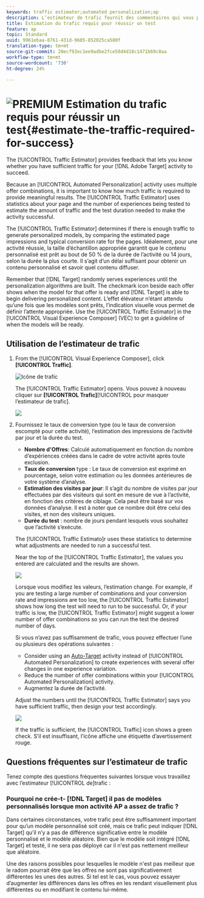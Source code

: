 ```yaml
---
keywords: traffic estimator;automated personalization;ap
description: L’estimateur de trafic fournit des commentaires qui vous permettent de savoir si votre activité Adobe Target dispose d’un trafic suffisant pour réussir.
title: Estimation du trafic requis pour réussir un test
feature: ap
topic: Standard
uuid: 9961ebaa-8761-431d-9605-852025ca580f
translation-type: tm+mt
source-git-commit: 20ecf93ec1ee9adbe2fce50d4d18c1471b69c8aa
workflow-type: tm+mt
source-wordcount: '730'
ht-degree: 24%

---
```



# ![PREMIUM](/help/assets/premium.png) Estimation du trafic requis pour réussir un test{#estimate-the-traffic-required-for-success}

The [!UICONTROL Traffic Estimator] provides feedback that lets you know whether you have sufficient traffic for your [!DNL Adobe Target] activity to succeed.

Because an [!UICONTROL Automated Personalization] activity uses multiple offer combinations, it is important to know how much traffic is required to provide meaningful results. The [!UICONTROL Traffic Estimator] uses statistics about your page and the number of experiences being tested to estimate the amount of traffic and the test duration needed to make the activity successful.

The [!UICONTROL Traffic Estimator] determines if there is enough traffic to generate personalized models, by comparing the estimated page impressions and typical conversion rate for the pages. Idéalement, pour une activité réussie, la taille d’échantillon appropriée garantit que le contenu personnalisé est prêt au bout de 50 % de la durée de l’activité ou 14 jours, selon la durée la plus courte. Il s’agit d’un délai suffisant pour obtenir un contenu personnalisé et savoir quel contenu diffuser.

Remember that [!DNL Target] randomly serves experiences until the personalization algorithms are built. The checkmark icon beside each offer shows when the model for that offer is ready and [!DNL Target] is able to begin delivering personalized content. L’effet élévateur n’étant attendu qu’une fois que les modèles sont prêts, l’indication visuelle vous permet de définir l’attente appropriée. Use the [!UICONTROL Traffic Estimator] in the [!UICONTROL Visual Experience Composer] (VEC) to get a guideline of when the models will be ready.

## Utilisation de l’estimateur de trafic

1. From the [!UICONTROL Visual Experience Composer], click **[!UICONTROL Traffic]**.

   ![Icône de trafic](/help/c-activities/t-automated-personalization/assets/icon-traffic.png)

   The [!UICONTROL Traffic Estimator] opens. Vous pouvez à nouveau cliquer sur **[!UICONTROL Trafic]**[!UICONTROL  pour masquer l’estimateur de trafic].

   ![](assets/ap_est.png)

1. Fournissez le taux de conversion type (ou le taux de conversion escompté pour cette activité), l’estimation des impressions de l’activité par jour et la durée du test.

   * **Nombre d&#39;Offres**: Calculé automatiquement en fonction du nombre d’expériences créées dans le cadre de votre activité après toute exclusion.
   * **Taux de conversion** type : Le taux de conversion est exprimé en pourcentage, selon votre estimation ou les données antérieures de votre système d’analyse.
   * **Estimation des visites par jour**: Il s’agit du nombre de visites par jour effectuées par des visiteurs qui sont en mesure de vue à l’activité, en fonction des critères de ciblage. Cela peut être basé sur vos données d’analyse. Il est à noter que ce nombre doit être celui des visites, et non des visiteurs uniques.
   * **Durée du test** : nombre de jours pendant lesquels vous souhaitez que l’activité s’exécute.

   The [!UICONTROL Traffic Estimato]r uses these statistics to determine what adjustments are needed to run a successful test.

   Near the top of the [!UICONTROL Traffic Estimator], the values you entered are calculated and the results are shown.

   ![](assets/ap_est_no.png)

   Lorsque vous modifiez les valeurs, l’estimation change. For example, if you are testing a large number of combinations and your conversion rate and impressions are too low, the [!UICONTROL Traffic Estimator] shows how long the test will need to run to be successful. Or, if your traffic is low, the [!UICONTROL Traffic Estimator] might suggest a lower number of offer combinations so you can run the test the desired number of days.

   Si vous n’avez pas suffisamment de trafic, vous pouvez effectuer l’une ou plusieurs des opérations suivantes :

   * Consider using an [Auto-Target](/help/c-activities/auto-target-to-optimize.md) activity instead of [!UICONTROL Automated Personalization] to create experiences with several offer changes in one experience variation.
   * Reduce the number of offer combinations within your [!UICONTROL Automated Personalization] activity.
   * Augmentez la durée de l’activité.

   Adjust the numbers until the [!UICONTROL Traffic Estimator] says you have sufficient traffic, then design your test accordingly.

   ![](assets/ap_est_yes.png)

   If the traffic is sufficient, the [!UICONTROL Traffic] icon shows a green check. S’il est insuffisant, l’icône affiche une étiquette d’avertissement rouge.

## Questions fréquentes sur l’estimateur de trafic

Tenez compte des questions fréquentes suivantes lorsque vous travaillez avec l’estimateur [!UICONTROL de]trafic :

### Pourquoi ne crée-t- [!DNL Target] il pas de modèles personnalisés lorsque mon activité AP a assez de trafic ?

Dans certaines circonstances, votre trafic peut être suffisamment important pour qu’un modèle personnalisé soit créé, mais ce trafic peut indiquer [!DNL Target] qu’il n’y a pas de différence significative entre le modèle personnalisé et le modèle aléatoire. Bien que le modèle soit intégré [!DNL Target] et testé, il ne sera pas déployé car il n&#39;est pas nettement meilleur que aléatoire.

Une des raisons possibles pour lesquelles le modèle n&#39;est pas meilleur que le radom pourrait être que les offres ne sont pas significativement différentes les unes des autres. Si tel est le cas, vous pouvez essayer d’augmenter les différences dans les offres en les rendant visuellement plus différentes ou en modifiant le contenu lui-même.
